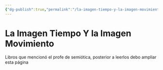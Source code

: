 ```yaml
---
{"dg-publish":true,"permalink":"/la-imagen-tiempo-y-la-imagen-movimiento/","title":"La Imagen Tiempo Y la Imagen Movimiento","tags":["Referencia,"],"noteIcon":"","created":"2023-05-09T16:08:08.000-05:00","updated":"2023-04-26T10:12:56.000-05:00"}
---
```



# La Imagen Tiempo Y la Imagen Movimiento

Libros que mencionó el profe de semiótica, posterior a leerlos debo ampliar esta página
